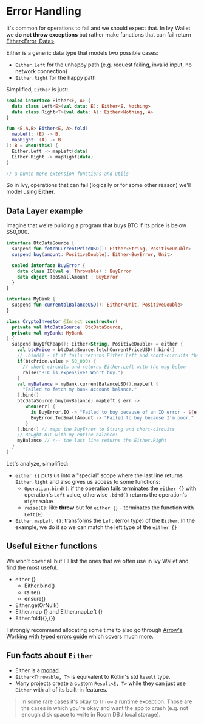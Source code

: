 # Error Handling

It's common for operations to fail and we should expect that.
In Ivy Wallet we **do not throw exceptions** but rather make functions that
can fail return [Either<Error, Data>](https://arrow-kt.io/learn/typed-errors/working-with-typed-errors/).

Either is a generic data type that models two possible cases:
- `Either.Left` for the unhappy path (e.g. request failing, invalid input, no network connection)
- `Either.Right` for the happy path

Simplified, `Either` is just:

```kotlin
sealed interface Either<E, A> {
  data class Left<E>(val data: E): Either<E, Nothing>
  data class Right<T>(val data: A): Either<Nothing, A>
}

fun <E,A,B> Either<E, A>.fold(
  mapLeft: (E) -> B,
  mapRight: (A) -> B
): B = when(this) {
  Either.Left -> mapLeft(data)
  Either.Right -> mapRight(data)
}

// a bunch more extension functions and utils
```

So in Ivy, operations that can fail (logically or for some other reason) we'll model using **Either**.

## Data Layer example

Imagine that we're building a program that buys BTC if its price is below $50,000.

```kotlin
interface BtcDataSource {
  suspend fun fetchCurrentPriceUSD(): Either<String, PositiveDouble>
  suspend buy(amount: PositiveDouble): Either<BuyError, Unit>

  sealed interface BuyError {
    data class IO(val e: Throwable) : BuyError
    data object TooSmallAmount : BuyError
  }
}

interface MyBank {
  suspend fun currentblBalanceUSD(): Either<Unit, PositiveDouble>
}

class CryptoInvestor @Inject constructor(
  private val btcDataSource: BtcDataSource,
  private val myBank: MyBank
) {
  suspend buyIfCheap(): Either<String, PositiveDouble> = either {
    val btcPrice = btcDataSource.fetchCurrentPriceUSD().bind()
    // .bind() - if it fails returns Either.Left and short-circuits the function
    if(btcPrice.value > 50_000) {
      // short-circuits and returns Either.Left with the msg below
      raise("BTC is expensive! Won't buy.")
    }
    val myBalance = myBank.currentBalanceUSD().mapLeft {
      "Failed to fetch my bank account balance."
    }.bind()
    btcDataSource.buy(myBalance).mapLeft { err ->
       when(err) {
         is BuyError.IO -> "Failed to buy because of an IO error - ${e.msg}"
         BuyError.TooSmallAmount -> "Failed to buy because I'm poor."
       }
    }.bind() // maps the BuyError to String and short-circuits
    // Bought BTC with my entire balance!
    myBalance // <-- the last line returns the Either.Right
  }
}
```

Let's analyze, simplified:
- `either {}` puts us into a "special" scope where the last line returns `Either.Right` and also gives us access to some functions:
  - `Operation.bind()`: if the operation fails terminates the `either {}` with operation's `Left` value, otherwise `.bind()` returns the operation's `Right` value
  - `raise(E)`: like **throw** but for `either {}` - terminates the function with `Left(E)`
- `Either.mapLeft {}`: transforms the `Left` (error type) of the `Either`. In the example, we do it so we can match the left type of the `either {}`

## Useful `Either` functions

We won't cover all but I'll list the ones that we often use in Ivy Wallet and find the most useful.

- either {}
  - Either.bind()
  - raise()
  - ensure()
- Either.getOrNull()
- Either.map {} and Either.mapLeft {}
- Either.fold({},{})

I strongly recommend allocating some time to also go through [Arrow's Working with typed errors guide](https://arrow-kt.io/learn/typed-errors/working-with-typed-errors/) which covers much more.

## Fun facts about `Either`

- Either is a [monad](https://en.wikipedia.org/wiki/Monad_(functional_programming)).
- `Either<Throwable, T>` is equivalent to Kotlin's std `Result` type.
- Many projects create a custom `Result<E, T>` while they can just use `Either` with all of its built-in features.

> In some rare cases it's okay to `throw` a runtime exception. Those are the cases in which you're okay and want the app to crash
> (e.g. not enough disk space to write in Room DB / local storage).
